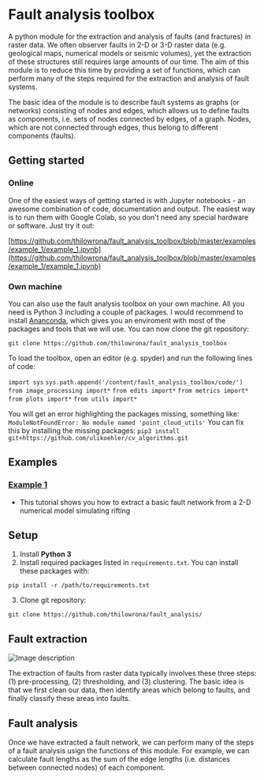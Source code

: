 # Fault analysis toolbox
A python module for the extraction and analysis of faults (and fractures) in raster data. We often observer faults in 2-D or 3-D raster data (e.g. geological maps, numerical models or seismic volumes), yet the extraction of these structures still requires large amounts of our time. The aim of this module is to reduce this time by providing a set of functions, which can perform many of the steps required for the extraction and analysis of fault systems.

The basic idea of the module is to describe fault systems as graphs (or networks) consisting of nodes and edges, which allows us to define faults as components, i.e. sets of nodes connected by edges, of a graph. Nodes, which are not connected through edges, thus belong to different components (faults).

## Getting started
### Online
One of the easiest ways of getting started is with Jupyter notebooks - an awesome combination of code, documentation and output. The easiest way is to run them with Google Colab, so you don't need any special hardware or software. Just try it out:

[https://github.com/thilowrona/fault_analysis_toolbox/blob/master/examples/example_1/example_1.ipynb](https://github.com/thilowrona/fault_analysis_toolbox/blob/master/examples/example_1/example_1.ipynb)

### Own machine
You can also use the fault analysis toolbox on your own machine. All you need is Python 3 including a couple of packages. I would recommend to install [Ananconda](https://docs.anaconda.com/anaconda/install/), which gives you an enviroment with most of the packages and tools that we will use. You can now clone the git repository:

``` git clone https://github.com/thilowrona/fault_analysis_toolbox ```

To load the toolbox, open an editor (e.g. spyder) and run the following lines of code:

``` import sys ```
``` sys.path.append('/content/fault_analysis_toolbox/code/') ```
``` from image_processing import* ```
``` from edits import* ```
``` from metrics import* ```
``` from plots import* ```
``` from utils import* ```

You will get an error highlighting the packages missing, something like:
``` ModuleNotFoundError: No module named 'point_cloud_utils' ```
You can fix this by installing the missing packages:
``` pip3 install git+https://github.com/ulikoehler/cv_algorithms.git ```


## Examples

### [Example 1](https://github.com/thilowrona/fault_analysis_toolbox/blob/master/examples/example_1/example_1.ipynb)
- This tutorial shows you how to extract a basic fault network from a 2-D numerical model simulating rifting

## Setup
1. Install **Python 3**
2. Install required packages listed in ```requirements.txt```. You can install these packages with:

``` pip install -r /path/to/requirements.txt ```

3. Clone git repository:

```git clone https://github.com/thilowrona/fault_analysis/```



## Fault extraction
![Image description](/examples/1-fault_extraction/flowchart.png)

The extraction of faults from raster data typically involves these three steps: (1) pre-processing, (2) thresholding, and (3) clustering. The basic idea is that we first clean our data, then identify areas which belong to faults, and finally classify these areas into faults.



## Fault analysis
Once we have extracted a fault network, we can perform many of the steps of a fault analysis usign the functions of this module. For example, we can calculate fault lengths as the sum of the edge lengths (i.e. distances between connected nodes) of each component.




